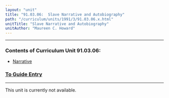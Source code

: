 ```yaml
---
layout: "unit"
title: "91.03.06:  Slave Narrative and Autobiography"
path: "/curriculum/units/1991/3/91.03.06.x.html"
unitTitle: "Slave Narrative and Autobiography"
unitAuthor: "Maureen C. Howard"
---
```

<body>
<hr/>
 <h3>
  Contents of Curriculum Unit 91.03.06:
 </h3>
 <ul>
  <a href="#a">
   <li>
    Narrative
   </li>
  </a>
 </ul>
 <h3>
  <a href="../../../guides/1991/3/91.03.06.x.html">
   To Guide Entry
  </a>
 </h3>
<hr/>
 This unit is currently not available.

</body>